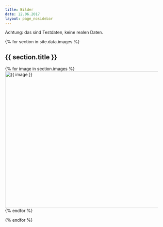 ```yaml
---
title: Bilder
date: 12.06.2017
layout: page_nosidebar
---
```


<div class="alert alert-warning" role="alert">Achtung: das sind Testdaten, keine realen Daten.</div>

{% for section in site.data.images %}

## {{ section.title }}

<div class="row">
	{% for image in section.images %}
		<div class="col-md-3 img-portfolio">
			<a href="{{ image | prepend: 'thumb_' | prepend: '/' | prepend: section.path | prepend: '/' | prepend: site.baseurl }}">
				<img class="img-responsive img-hover" src="{{ image | prepend: '/' | prepend: section.path | prepend: '/' | prepend: site.baseurl }}" alt="{{ image }}" width="750" height="450" />
			</a>
		</div>
	{% endfor %}
</div>

{% endfor %}

